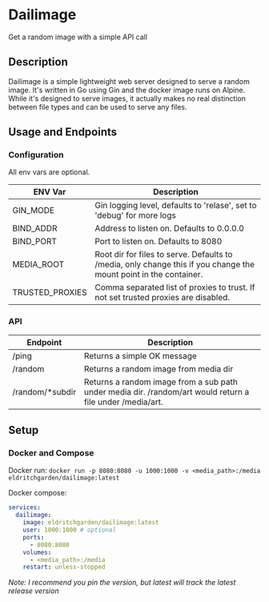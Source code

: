 # Dailimage
Get a random image with a simple API call

## Description
Dailimage is a simple lightweight web server designed to serve a random image. It's written in Go using Gin
and the docker image runs on Alpine. While it's designed to serve images, it actually makes no
real distinction between file types and can be used to serve any files.

## Usage and Endpoints
### Configuration
All env vars are optional.
<table>
  <thead>
    <tr>
      <th>ENV Var</th>
      <th>Description</th>
    </tr>
  </thead>
  <tbody>
    <tr>
      <td>GIN_MODE</td>
      <td>Gin logging level, defaults to 'relase', set to 'debug' for more logs</td>
    </tr>
    <tr>
      <td>BIND_ADDR</td>
      <td>Address to listen on. Defaults to 0.0.0.0</td>
    </tr>
    <tr>
      <td>BIND_PORT</td>
      <td>Port to listen on. Defaults to 8080</td>
    </tr>
    <tr>
      <td>MEDIA_ROOT</td>
      <td>Root dir for files to serve. Defaults to /media, only change this if you change the mount point in the container.</td>
    </tr>
    <tr>
      <td>TRUSTED_PROXIES</td>
      <td>Comma separated list of proxies to trust. If not set trusted proxies are disabled.</td>
    </tr>
  </tbody>
</table>

### API
<table>
  <thead>
    <tr>
      <th>Endpoint</th>
      <th>Description</th>
    </tr>
  </thead>
  <tbody>
    <tr>
      <td>/ping</td>
      <td>Returns a simple OK message</td>
    </tr>
    <tr>
      <td>/random</td>
      <td>Returns a random image from media dir</td>
    </tr>
    <tr>
      <td>/random/*subdir</td>
      <td>Returns a random image from a sub path under media dir. /random/art would return a file under /media/art.</td>
    </tr>
  </tbody>
</table>

## Setup
### Docker and Compose
Docker run:
`docker run -p 8080:8080 -u 1000:1000 -v <media_path>:/media eldritchgarden/dailimage:latest`

Docker compose:
```yaml
services:
  dailimage:
    image: eldritchgarden/dailimage:latest
    user: 1000:1000 # optional
    ports:
      - 8080:8080
    volumes:
      - <media_path>:/media
    restart: unless-stopped
```

*Note: I recommend you pin the version, but latest will track the latest release version*
